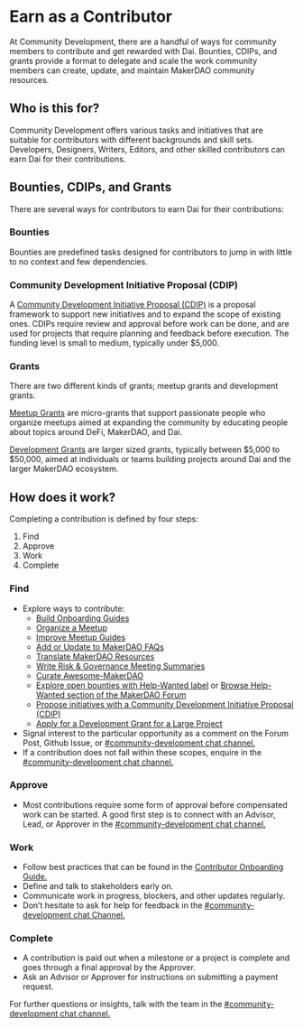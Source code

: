 # Earn as a Contributor

At Community Development, there are a handful of ways for community members to contribute and get rewarded with Dai. Bounties, CDIPs, and grants provide a format to delegate and scale the work community members can create, update, and maintain MakerDAO community resources.

## Who is this for?

Community Development offers various tasks and initiatives that are suitable for contributors with different backgrounds and skill sets. Developers, Designers, Writers, Editors, and other skilled contributors can earn Dai for their contributions.

## Bounties, CDIPs, and Grants

There are several ways for contributors to earn Dai for their contributions:

### **Bounties**

Bounties are predefined tasks designed for contributors to jump in with little to no context and few dependencies.

### **Community Development Initiative Proposal (CDIP)**

A [Community Development Initiative Proposal (CDIP)](./cdip-explainer.md) is a proposal framework to support new initiatives and to expand the scope of existing ones. CDIPs require review and approval before work can be done, and are used for projects that require planning and feedback before execution. The funding level is small to medium, typically under $5,000.

### **Grants**

There are two different kinds of grants; meetup grants and development grants.

[Meetup Grants](../meetups/README.md) are micro-grants that support passionate people who organize meetups aimed at expanding the community by educating people about topics around DeFi, MakerDAO, and Dai.

[Development Grants](../grants/README.md) are larger sized grants, typically between $5,000 to $50,000, aimed at individuals or teams building projects around Dai and the larger MakerDAO ecosystem.

## How does it work?

Completing a contribution is defined by four steps:

1. Find
1. Approve
1. Work
1. Complete

### Find

* Explore ways to contribute:
    * [Build Onboarding Guides](./onboarding/README.md)
    * [Organize a Meetup](../meetups/README.md)
    * [Improve Meetup Guides](../meetups/README.md)
    * [Add or Update to MakerDAO FAQs](../makerdao-mcd-faqs/README.md)
    * [Translate MakerDAO Resources](../translations/README.md)
    * [Write Risk & Governance Meeting Summaries](./gnr-summary-guide.md)
    * [Curate Awesome-MakerDAO](https://github.com/makerdao/awesome-makerdao)
    * [Explore open bounties with Help-Wanted label](https://github.com/makerdao/community/projects/2?card_filter_query=label%3A%22help+wanted%22) or [Browse Help-Wanted section of the MakerDAO Forum](https://forum.makerdao.com/c/comm-dev/help-wanted/11)
    * [Propose initiatives with a Community Development Initiative Proposal (CDIP)](./contributor-onboarding-guide.md)
    * [Apply for a Development Grant for a Large Project](../grants/README.md)
* Signal interest to the particular opportunity as a comment on the Forum Post, Github Issue, or [#community-development chat channel.](https://chat.makerdao.com/channel/community-development)
* If a contribution does not fall within these scopes, enquire in the [#community-development chat channel.](https://chat.makerdao.com/channel/community-development)

### Approve

* Most contributions require some form of approval before compensated work can be started. A good first step is to connect with an Advisor, Lead, or Approver in the [#community-development chat channel.](https://chat.makerdao.com/channel/community-development)

### Work

* Follow best practices that can be found in the [Contributor Onboarding Guide.](./contributor-onboarding-guide.md)
* Define and talk to stakeholders early on.
* Communicate work in progress, blockers, and other updates regularly.
* Don’t hesitate to ask for help for feedback in the [#community-development chat Channel.](https://chat.makerdao.com/channel/community-development)

### Complete

* A contribution is paid out when a milestone or a project is complete and goes through a final approval by the Approver.
* Ask an Advisor or Approver for instructions on submitting a payment request.

For further questions or insights, talk with the team in the [#community-development chat channel.](https://chat.makerdao.com/channel/community-development)
